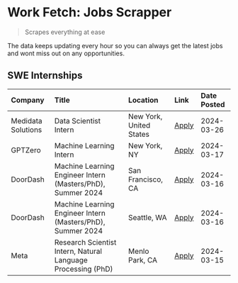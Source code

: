 # Work Fetch: Jobs Scrapper
> Scrapes everything at ease

The data keeps updating every hour so you can always get the latest jobs and wont miss out on any opportunities.

## SWE Internships
<!--START_SECTION:workfetch-->
| Company            | Title                                                        | Location                | Link                                                                                                                                                                                                                                                                     | Date Posted   |
|:-------------------|:-------------------------------------------------------------|:------------------------|:-------------------------------------------------------------------------------------------------------------------------------------------------------------------------------------------------------------------------------------------------------------------------|:--------------|
| Medidata Solutions | Data Scientist Intern                                        | New York, United States | [Apply](https://www.linkedin.com/jobs/view/data-scientist-intern-at-medidata-solutions-3810253704?position=9&pageNum=0&refId=45a3hsg5vvk2C2TR%2F3vMXQ%3D%3D&trackingId=SB%2B6xcidws3K9P77QNBQFA%3D%3D&trk=public_jobs_jserp-result_search-card)                          | 2024-03-26    |
| GPTZero            | Machine Learning Intern                                      | New York, NY            | [Apply](https://www.linkedin.com/jobs/view/machine-learning-intern-at-gptzero-3860723963?position=8&pageNum=0&refId=45a3hsg5vvk2C2TR%2F3vMXQ%3D%3D&trackingId=jPSLTYoJs899PqlRzCQb2w%3D%3D&trk=public_jobs_jserp-result_search-card)                                     | 2024-03-17    |
| DoorDash           | Machine Learning Engineer Intern (Masters/PhD), Summer 2024  | San Francisco, CA       | [Apply](https://www.linkedin.com/jobs/view/machine-learning-engineer-intern-masters-phd-summer-2024-at-doordash-3736457737?position=2&pageNum=0&refId=45a3hsg5vvk2C2TR%2F3vMXQ%3D%3D&trackingId=riaaPFWHei1J13gdpFQfEg%3D%3D&trk=public_jobs_jserp-result_search-card)   | 2024-03-16    |
| DoorDash           | Machine Learning Engineer Intern (Masters/PhD), Summer 2024  | Seattle, WA             | [Apply](https://www.linkedin.com/jobs/view/machine-learning-engineer-intern-masters-phd-summer-2024-at-doordash-3736455966?position=3&pageNum=0&refId=45a3hsg5vvk2C2TR%2F3vMXQ%3D%3D&trackingId=ZpZ%2BVuGS65f1yVEDljxOYA%3D%3D&trk=public_jobs_jserp-result_search-card) | 2024-03-16    |
| Meta               | Research Scientist Intern, Natural Language Processing (PhD) | Menlo Park, CA          | [Apply](https://www.linkedin.com/jobs/view/research-scientist-intern-natural-language-processing-phd-at-meta-3858718375?position=7&pageNum=0&refId=45a3hsg5vvk2C2TR%2F3vMXQ%3D%3D&trackingId=Ta%2FNerRAE17yLBMbxAfGPQ%3D%3D&trk=public_jobs_jserp-result_search-card)    | 2024-03-15    |
<!--END_SECTION:workfetch-->
